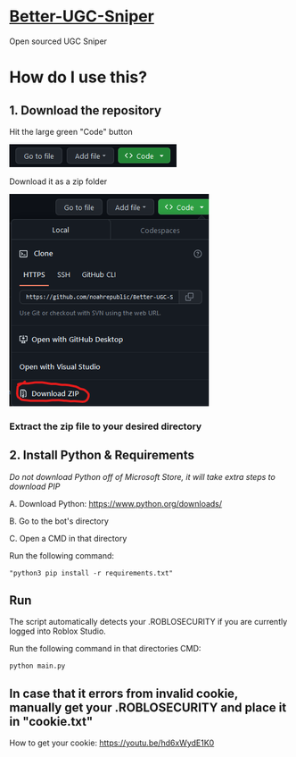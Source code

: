 
# [Better-UGC-Sniper](https://discord.gg/Kk8n2QpFCb)

Open sourced UGC Sniper

# How do I use this?

## 1. Download the repository

Hit the large green "Code" button

![alt text](https://github.com/noahrepublic/Better-UGC-Sniper/blob/main/guide-images/CodeBtn.png?raw=true)

Download it as a zip folder

![alt text](https://github.com/noahrepublic/Better-UGC-Sniper/blob/main/guide-images/DownloadZIP.png?raw=true)

### Extract the zip file to your desired directory

## 2. Install Python & Requirements

 *Do not download Python off of Microsoft Store, it will take extra steps to download PIP*

A. Download Python: https://www.python.org/downloads/

B. Go to the bot's directory

C. Open a CMD in that directory

Run the following command: 

    "python3 pip install -r requirements.txt"

## Run

The script automatically detects your .ROBLOSECURITY if you are currently logged into Roblox Studio. 

Run the following command in that directories CMD:

    python main.py


## In case that it errors from invalid cookie, manually get your .ROBLOSECURITY and place it in "cookie.txt" 

How to get your cookie: https://youtu.be/hd6xWydE1K0